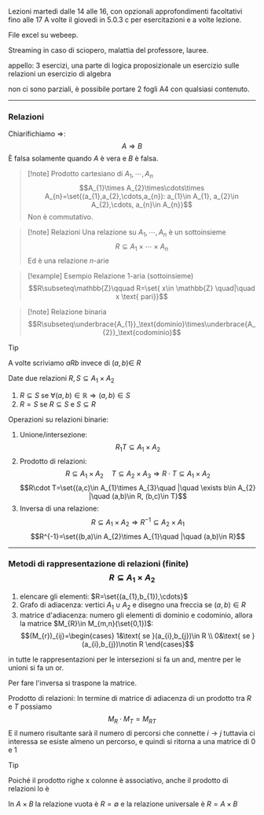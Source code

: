 Lezioni martedì dalle 14 alle 16, con opzionali approfondimenti facoltativi fino alle 17
A volte il giovedi in 5.0.3 c per esercitazioni e a volte lezione.

File excel su webeep.

Streaming in caso di sciopero, malattia del professore, lauree.

appello:
3 esercizi, 
una parte di logica proposizionale
un esercizio sulle relazioni
un esercizio di algebra

non ci sono parziali, è possibile portare 2 fogli A4 con qualsiasi contenuto.

---

### Relazioni

Chiarifichiamo $\Longrightarrow$:
$$A\Longrightarrow B$$
È falsa solamente quando $A$ è vera e $B$ è falsa.

>[!note] Prodotto cartesiano di $A_{1},\cdots,A_{n}$
>$$A_{1}\times A_{2}\times\cdots\times A_{n}=\set{(a_{1},a_{2},\cdots,a_{n}): a_{1}\in A_{1}, a_{2}\in A_{2},\cdots, a_{n}\in A_{n}}$$
>Non è commutativo.

>[!note] Relazioni
>Una relazione su $A_{1},\cdots,A_{n}$ è un sottoinsieme $$R\subseteq A_{1}\times\cdots\times A_{n}$$
>Ed è una relazione $n$-arie

>[!example] Esempio Relazione $1$-aria (sottoinsieme)
> $$R\subseteq\mathbb{Z}\qquad R=\set{ x\in \mathbb{Z} \quad|\quad x \text{ pari}}$$

>[!note] Relazione binaria
>$$R\subseteq\underbrace{A_{1}}_\text{dominio}\times\underbrace{A_{2}}_\text{codominio}$$

>[!tip]
>A volte scriviamo $a R b$ invece di $(a,b)\in\ R$

Date due relazioni $R,S\subseteq A_{1}\times A_{2}$

1) $R\subseteq S$ se $\forall(a,b)\in\mathbb{R}\Longrightarrow (a,b)\in S$
2) $R=S$ se $R\subseteq S$ e $S\subseteq R$

Operazioni su relazioni binarie:
1) Unione/intersezione: $$R_{1}T\subseteq A_{1}\times A_{2}$$
2) Prodotto di relazioni:
$$R\subseteq A_{1}\times A_{2}\quad T\subseteq A_{2}\times A_{3}\Longrightarrow R\cdot T\subseteq A_{1}\times A_{2}$$
$$R\cdot T=\set{(a,c)\in A_{1}\times A_{3}\quad |\quad \exists b\in A_{2} |\quad (a,b)\in R, (b,c)\in T}$$
3) Inversa di una relazione: $$R\subseteq A_{1}\times A_{2}\Longrightarrow R^{-1}\subseteq A_{2}\times A_{1}$$
$$R^{-1}=\set{(b,a)\in A_{2}\times A_{1}\quad |\quad (a,b)\in R}$$

---

### Metodi di rappresentazione di relazioni (finite) $$R\subseteq A_{1}\times A_{2}$$

1) elencare gli elementi: $R=\set{(a_{1},b_{1}),\cdots}$
2) Grafo di adiacenza: vertici $A_{1}\cup A_{2}$ e disegno una freccia  se $(a,b)\in R$
3) matrice d'adiacenza: numero gli elementi di dominio e codominio, allora la matrice $M_{R}\in M_{m,n}(\set{0,1})$: $$(M_{r})_{ij}=\begin{cases}
1&\text{ se }(a_{i},b_{j})\in R \\
0&\text{ se }(a_{i},b_{j})\notin R
\end{cases}$$

in tutte le rappresentazioni per le intersezioni si fa un and, mentre per le unioni si fa un or.

Per fare l'inversa si traspone la matrice.


Prodotto di relazioni:
In termine di matrice di adiacenza di un prodotto tra $R$ e $T$ possiamo $$M_{R}\cdot M_{T}=M_{RT}$$
E il numero risultante sarà il numero di percorsi che connette $i\to j$
tuttavia ci interessa se esiste almeno un percorso, e quindi si ritorna a una matrice di 0 e 1

>[!tip]
>Poiché il prodotto righe x colonne è associativo, anche il prodotto di relazioni lo è

In $A\times B$ la relazione vuota è $R=\emptyset$ e la relazione universale è $R=A\times B$